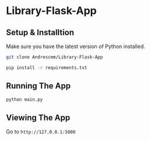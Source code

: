 # Library-Flask-App

## Setup & Installtion

Make sure you have the latest version of Python installed.

```bash
git clone Andrescmm/Library-Flask-App
```

```bash
pip install -r requirements.txt
```

## Running The App

```bash
python main.py
```

## Viewing The App

Go to `http://127.0.0.1:5000`
